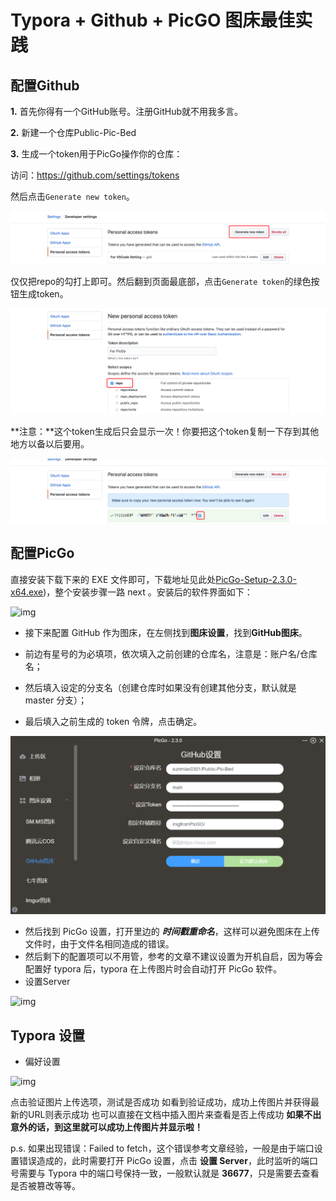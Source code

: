 # Typora + Github + PicGO 图床最佳实践



## 配置Github

**1.** 首先你得有一个GitHub账号。注册GitHub就不用我多言。

**2.** 新建一个仓库Public-Pic-Bed

**3.** 生成一个token用于PicGo操作你的仓库：

访问：https://github.com/settings/tokens

然后点击`Generate new token`。

![img](https://raw.githubusercontent.com/Molunerfinn/test/master/picgo/generate_new_token.png)

仅仅把repo的勾打上即可。然后翻到页面最底部，点击`Generate token`的绿色按钮生成token。

![img](https://raw.githubusercontent.com/Molunerfinn/test/master/picgo/20180508210435.png)

**注意：**这个token生成后只会显示一次！你要把这个token复制一下存到其他地方以备以后要用。

![img](https://raw.githubusercontent.com/Molunerfinn/test/master/picgo/copy_token.png)



## 配置PicGo

直接安装下载下来的 EXE 文件即可，下载地址见此处[PicGo-Setup-2.3.0-x64.exe](https://github.com/Molunerfinn/PicGo/releases/download/v2.3.0/PicGo-Setup-2.3.0-x64.exe))，整个安装步骤一路 next 。安装后的软件界面如下：

![img](https://p1-jj.byteimg.com/tos-cn-i-t2oaga2asx/gold-user-assets/2020/4/25/171aef00951db23b~tplv-t2oaga2asx-zoom-in-crop-mark:1304:0:0:0.awebp)

- 接下来配置 GitHub 作为图床，在左侧找到**图床设置**，找到**GitHub图床**。
- 前边有星号的为必填项，依次填入之前创建的仓库名，注意是：账户名/仓库名；

- 然后填入设定的分支名（创建仓库时如果没有创建其他分支，默认就是 master 分支）；
- 最后填入之前生成的 token 令牌，点击确定。

![image-20220322171449805](https://raw.githubusercontent.com/sunmiao0301/Public-Pic-Bed/main/imgfromPicGO/202203221714895.png)

- 然后找到 PicGo 设置，打开里边的 ***时间戳重命名***，这样可以避免图床在上传文件时，由于文件名相同造成的错误。
- 然后剩下的配置项可以不用管，参考的文章不建议设置为开机自启，因为等会配置好 typora 后，typora 在上传图片时会自动打开 PicGo 软件。
- 设置Server

![img](https://pic3.zhimg.com/80/v2-ae1e793a899aa33595e2d7f93a736b96_720w.jpg)



## Typora 设置

- 偏好设置

![img](https://p1-jj.byteimg.com/tos-cn-i-t2oaga2asx/gold-user-assets/2020/4/25/171aef10a36f7831~tplv-t2oaga2asx-zoom-in-crop-mark:1304:0:0:0.awebp)

点击验证图片上传选项，测试是否成功
如看到验证成功，成功上传图片并获得最新的URL则表示成功
也可以直接在文档中插入图片来查看是否上传成功
**如果不出意外的话，到这里就可以成功上传图片并显示啦！**



p.s. 如果出现错误：Failed to fetch，这个错误参考文章经验，一般是由于端口设置错误造成的，此时需要打开 PicGo 设置，点击 **设置 Server**，此时监听的端口号需要与 Typora 中的端口号保持一致，一般默认就是 **36677**，只是需要去查看是否被篡改等等。
